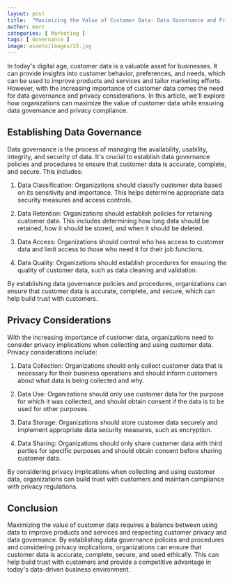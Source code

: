 ```yaml
---
layout: post
title:  "Maximizing the Value of Customer Data: Data Governance and Privacy Considerations"
author: marc
categories: [ Marketing ]
tags: [ Governance ]
image: assets/images/15.jpg
---
```

In today's digital age, customer data is a valuable asset for businesses. It can provide insights into customer behavior, preferences, and needs, which can be used to improve products and services and tailor marketing efforts. However, with the increasing importance of customer data comes the need for data governance and privacy considerations. In this article, we'll explore how organizations can maximize the value of customer data while ensuring data governance and privacy compliance.

## Establishing Data Governance

Data governance is the process of managing the availability, usability, integrity, and security of data. It's crucial to establish data governance policies and procedures to ensure that customer data is accurate, complete, and secure. This includes:

1.  Data Classification: Organizations should classify customer data based on its sensitivity and importance. This helps determine appropriate data security measures and access controls.

2.  Data Retention: Organizations should establish policies for retaining customer data. This includes determining how long data should be retained, how it should be stored, and when it should be deleted.

3.  Data Access: Organizations should control who has access to customer data and limit access to those who need it for their job functions.

4.  Data Quality: Organizations should establish procedures for ensuring the quality of customer data, such as data cleaning and validation.

By establishing data governance policies and procedures, organizations can ensure that customer data is accurate, complete, and secure, which can help build trust with customers.

## Privacy Considerations

With the increasing importance of customer data, organizations need to consider privacy implications when collecting and using customer data. Privacy considerations include:

1.  Data Collection: Organizations should only collect customer data that is necessary for their business operations and should inform customers about what data is being collected and why.

2.  Data Use: Organizations should only use customer data for the purpose for which it was collected, and should obtain consent if the data is to be used for other purposes.

3.  Data Storage: Organizations should store customer data securely and implement appropriate data security measures, such as encryption.

4.  Data Sharing: Organizations should only share customer data with third parties for specific purposes and should obtain consent before sharing customer data.

By considering privacy implications when collecting and using customer data, organizations can build trust with customers and maintain compliance with privacy regulations.

## Conclusion

Maximizing the value of customer data requires a balance between using data to improve products and services and respecting customer privacy and data governance. By establishing data governance policies and procedures and considering privacy implications, organizations can ensure that customer data is accurate, complete, secure, and used ethically. This can help build trust with customers and provide a competitive advantage in today's data-driven business environment.